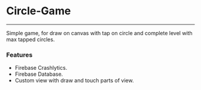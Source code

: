 # Circle-Game
-------------------
Simple game, for draw on canvas with tap on circle and complete level with max tapped circles.

### Features
- Firebase Crashlytics.
- Firebase Database.
- Custom view with draw and touch parts of view.
